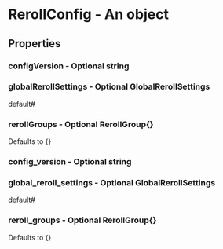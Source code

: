 

# RerollConfig - An object



## Properties



### configVersion - Optional string



### globalRerollSettings - Optional GlobalRerollSettings



default#



### rerollGroups - Optional RerollGroup{}



Defaults to {}



### config_version - Optional string



### global_reroll_settings - Optional GlobalRerollSettings



default#



### reroll_groups - Optional RerollGroup{}



Defaults to {}


